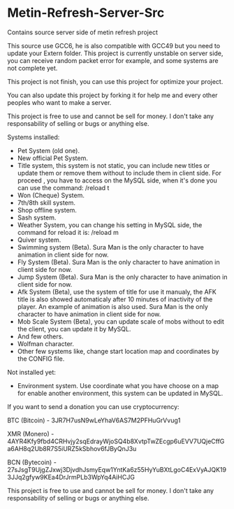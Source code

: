 # Metin-Refresh-Server-Src
Contains source server side of metin refresh project


This source use GCC6, he is also compatible with GCC49 but you need to update your Extern folder.
This project is currently unstable on server side, you can receive random packet error for example, and some systems are not complete yet.

This project is not finish, you can use this project for optimize your project.

You can also update this project by forking it for help me and every other peoples who want to make a server.

This project is free to use and cannot be sell for money. I don't take any responsability of selling or bugs or anything else.


Systems installed:

- Pet System (old one).
- New official Pet System.
- Title system, this system is not static, you can include new titles or update them or remove them without to include them in client side. For proceed , you have to access on the MySQL side, when it's done you can use the command: /reload t
- Won (Cheque) System.
- 7th/8th skill system.
- Shop offline system.
- Sash system.
- Weather System, you can change his setting in MySQL side, the command for reload it is: /reload m
- Quiver system.
- Swimming system (Beta). Sura Man is the only character to have animation in client side for now.
- Fly System (Beta). Sura Man is the only character to have animation in client side for now.
- Jump System (Beta). Sura Man is the only character to have animation in client side for now.
- Afk System (Beta), use the system of title for use it manualy, the AFK title is also showed automaticaly after 10 minutes of inactivity of the player. An example of animation is also used. Sura Man is the only character to have animation in client side for now.
- Mob Scale System (Beta), you can update scale of mobs without to edit the client, you can update it by MySQL.
- And few others.
- Wolfman character.
- Other few systems like, change start location map and coordinates by the CONFIG file.

Not installed yet:
- Environment system. Use coordinate what you have choose on a map for enable another environment, this system can be updated in MySQL.

If you want to send a donation you can use cryptocurrency:

BTC (Bitcoin) - 3JR7H7usN9wLeYhaV6AS7M2PFHuGrVvug1

XMR (Monero) - 4AYR4Kfy9fbd4CRHvjy2sqEdrayWjoSQ4b8XvtpTwZEcgp6uEVV7UQjeCffGa6AH8q2Ub8R7S5iURZ5kSbhov6fJByQnJ3u

BCN (Bytecoin) - 27sJsgT9UjgZJxwj3DjvdhJsmyEqw1YntKa6z55HyYuBXtLgoC4ExVyAJQK193JJq2gfyw9KEa4DrJrmPLb3WpYq4AiHCJG


This project is free to use and cannot be sell for money. I don't take any responsability of selling or bugs or anything else.
